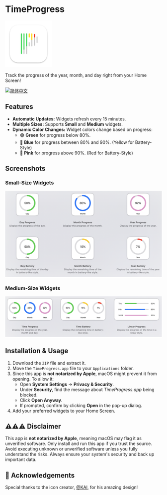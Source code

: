 # TimeProgress

<img src="https://github.com/ANKer661/TimeProgress/blob/main/TimeProgress/Assets.xcassets/AppIcon.appiconset/FDBDC03A-8AA9-44AF-AAB6-B3E02612147A.png" width="150" />

Track the progress of the year, month, and day right from your Home Screen!

[![简体中文](https://img.shields.io/badge/%F0%9F%87%A8%F0%9F%87%B3-简体中文-red)](README-CN.md)

## Features

- **Automatic Updates:** Widgets refresh every 15 minutes.
- **Multiple Sizes:** Supports **Small** and **Medium** widgets.
- **Dynamic Color Changes:** Widget colors change based on progress:
  - 🟢 **Green** for progress below 80%.
  - 🔵 **Blue** for progress between 80% and 90%. (Yellow for Battery-Style)
  - 💖 **Pink** for progress above 90%. (Red for Battery-Style)

## Screenshots

### Small-Size Widgets  
<img width="724" src="figs/small_widgets.png" />

### Medium-Size Widgets  
<img width="750" src="figs/medium_widgets.png" />

## Installation & Usage

1. Download the `ZIP` file and extract it.
2. Move the `TimeProgress.app` file to your `Applications` folder.
3. Since this app is **not notarized by Apple**, macOS might prevent it from opening. To allow it:
   - Open **System Settings** → **Privacy & Security**.
   - Under **Security**, find the message about *TimeProgress.app* being blocked.
   - Click **Open Anyway**.
   - If prompted, confirm by clicking **Open** in the pop-up dialog.
4. Add your preferred widgets to your Home Screen.

## ⚠️⚠️⚠️ Disclaimer

This app is **not notarized by Apple**, meaning macOS may flag it as unverified software. Only install and run this app if you trust the source. Avoid executing unknown or unverified software unless you fully understand the risks. Always ensure your system's security and back up important data.

## 🙏 Acknowledgements

Special thanks to the icon creator, [@KAI](https://github.com/KAI-NEX), for his amazing design!

